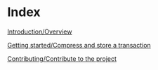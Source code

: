 # Index

[Introduction/Overview](overview.md)

[Getting started/Compress and store a transaction](/getting-started/compress-transaction.md)

[Contributing/Contribute to the project](contribute.md)